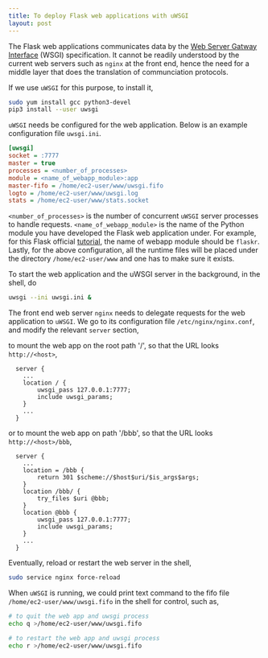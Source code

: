 ```yaml
---
title: To deploy Flask web applications with uWSGI
layout: post
---
```


The Flask web applications communicates data by the [Web Server Gatway Interface](https://en.wikipedia.org/wiki/Web_Server_Gateway_Interface) (WSGI) specification. It cannot be readily understood by the current web servers such as `nginx` at the front end, hence the need for a middle layer that does the translation of communciation protocols.

If we use `uWSGI` for this purpose, to install it,

```sh
sudo yum install gcc python3-devel
pip3 install --user uwsgi
```

`uWSGI` needs be configured for the web application. Below is an example configuration file `uwsgi.ini`.

```ini
[uwsgi]
socket = :7777
master = true
processes = <number_of_processes>
module = <name_of_webapp_module>:app
master-fifo = /home/ec2-user/www/uwsgi.fifo
logto = /home/ec2-user/www/uwsgi.log
stats = /home/ec2-user/www/stats.socket
```

`<number_of_processes>` is the number of concurrent `uWSGI` server processes to handle requests. `<name_of_webapp_module>` is the name of the Python module you have developed the Flask web application under. For example, for this Flask official [tutorial](https://flask.palletsprojects.com/en/2.3.x/tutorial/), the name of webapp module should be `flaskr`. Lastly, for the above configuration, all the runtime files will be placed under the directory `/home/ec2-user/www` and one has to make sure it exists.

To start the web application and the uWSGI server in the background, in the shell, do

```sh
uwsgi --ini uwsgi.ini &
```

The front end web server `nginx` needs to delegate requests for the web application to `uWSGI`. We go to its configuration file `/etc/nginx/nginx.conf`, and modify the relevant `server` section,

to mount the web app on the root path '/', so that the URL looks `http://<host>`,

```
  server {
    ...
    location / {
		uwsgi_pass 127.0.0.1:7777;
		include uwsgi_params;
	}
    ...
  }
```

or to mount the web app on path '/bbb', so that the URL looks `http://<host>/bbb`,

```
  server {
    ...
    location = /bbb {
        return 301 $scheme://$host$uri/$is_args$args;
    }
    location /bbb/ {
        try_files $uri @bbb;
    }
    location @bbb {
		uwsgi_pass 127.0.0.1:7777;
		include uwsgi_params;
    }
    ...
  }
```

Eventually, reload or restart the web server in the shell,

```sh
sudo service nginx force-reload
```

When `uWSGI` is running, we could print text command to the fifo file `/home/ec2-user/www/uwsgi.fifo` in the shell for control, such as,

```sh
# to quit the web app and uwsgi process
echo q >/home/ec2-user/www/uwsgi.fifo

# to restart the web app and uwsgi process
echo r >/home/ec2-user/www/uwsgi.fifo
```
